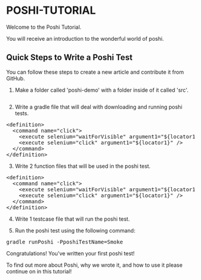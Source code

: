 # POSHI-TUTORIAL

Welcome to the Poshi Tutorial.

You will receive an introduction to the wonderful world of poshi.

## Quick Steps to Write a Poshi Test

You can follow these steps to create a new article and contribute it from
GitHub.

1.  Make a folder called 'poshi-demo' with a folder inside of it called 'src'.

<img src="" />


2.  Write a gradle file that will deal with downloading and running poshi tests.

<pre>&lt;definition&gt;
  &lt;command name="click"&gt;
    &lt;execute selenium="waitForVisible" argument1="${locator1}" /&gt;
    &lt;execute selenium="click" argument1="${locator1}" /&gt;
  &lt;/command&gt;
&lt;/definition&gt;</pre>


3.  Write 2 function files that will be used in the poshi test.

<pre>&lt;definition&gt;
  &lt;command name="click"&gt;
    &lt;execute selenium="waitForVisible" argument1="${locator1}" /&gt;
    &lt;execute selenium="click" argument1="${locator1}" /&gt;
  &lt;/command&gt;
&lt;/definition&gt;</pre>

4.  Write 1 testcase file that will run the poshi test.

5.  Run the poshi test using the following command:

<pre>gradle runPoshi -PposhiTestName=Smoke</pre>

Congratulations! You've written your first poshi test!

To find out more about Poshi, why we wrote it, and how to use it please continue on in this tutorial!